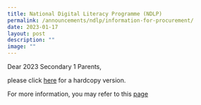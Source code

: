```yaml
---
title: National Digital Literacy Programme (NDLP)
permalink: /announcements/ndlp/information-for-procurement/
date: 2023-01-17
layout: post
description: ""
image: ""
---
```

Dear 2023 Secondary 1 Parents,

please click [here](/files/2023ADM002%20National%20Digital%20Literacy%20Programme%20(NDLP).pdf) for a hardcopy version.

For more information, you may refer to this [page](https://www.kranjisec.moe.edu.sg/future-ready-learning/Overview/NDLP/)